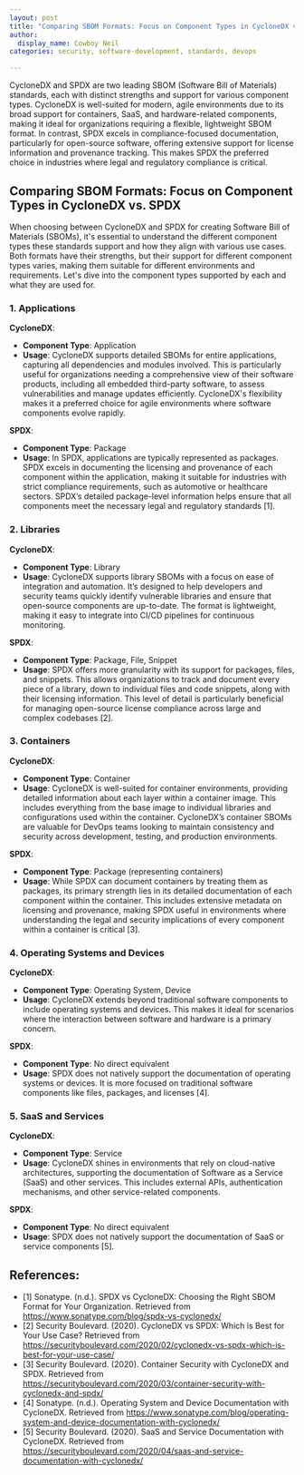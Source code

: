 ```yaml
---
layout: post
title: "Comparing SBOM Formats: Focus on Component Types in CycloneDX vs. SPDX"
author:
  display_name: Cowboy Neil
categories: security, software-development, standards, devops

---
```


CycloneDX and SPDX are two leading SBOM (Software Bill of Materials) standards, each with distinct strengths and support for various component types. CycloneDX is well-suited for modern, agile environments due to its broad support for containers, SaaS, and hardware-related components, making it ideal for organizations requiring a flexible, lightweight SBOM format. In contrast, SPDX excels in compliance-focused documentation, particularly for open-source software, offering extensive support for license information and provenance tracking. This makes SPDX the preferred choice in industries where legal and regulatory compliance is critical.

## Comparing SBOM Formats: Focus on Component Types in CycloneDX vs. SPDX

When choosing between CycloneDX and SPDX for creating Software Bill of Materials (SBOMs), it's essential to understand the different component types these standards support and how they align with various use cases. Both formats have their strengths, but their support for different component types varies, making them suitable for different environments and requirements. Let's dive into the component types supported by each and what they are used for.

### 1. **Applications**

**CycloneDX**:
- **Component Type**: Application
- **Usage**: CycloneDX supports detailed SBOMs for entire applications, capturing all dependencies and modules involved. This is particularly useful for organizations needing a comprehensive view of their software products, including all embedded third-party software, to assess vulnerabilities and manage updates efficiently. CycloneDX's flexibility makes it a preferred choice for agile environments where software components evolve rapidly.

**SPDX**:
- **Component Type**: Package
- **Usage**: In SPDX, applications are typically represented as packages. SPDX excels in documenting the licensing and provenance of each component within the application, making it suitable for industries with strict compliance requirements, such as automotive or healthcare sectors. SPDX’s detailed package-level information helps ensure that all components meet the necessary legal and regulatory standards [1].

### 2. **Libraries**

**CycloneDX**:
- **Component Type**: Library
- **Usage**: CycloneDX supports library SBOMs with a focus on ease of integration and automation. It’s designed to help developers and security teams quickly identify vulnerable libraries and ensure that open-source components are up-to-date. The format is lightweight, making it easy to integrate into CI/CD pipelines for continuous monitoring.

**SPDX**:
- **Component Type**: Package, File, Snippet
- **Usage**: SPDX offers more granularity with its support for packages, files, and snippets. This allows organizations to track and document every piece of a library, down to individual files and code snippets, along with their licensing information. This level of detail is particularly beneficial for managing open-source license compliance across large and complex codebases [2].

### 3. **Containers**

**CycloneDX**:
- **Component Type**: Container
- **Usage**: CycloneDX is well-suited for container environments, providing detailed information about each layer within a container image. This includes everything from the base image to individual libraries and configurations used within the container. CycloneDX’s container SBOMs are valuable for DevOps teams looking to maintain consistency and security across development, testing, and production environments.

**SPDX**:
- **Component Type**: Package (representing containers)
- **Usage**: While SPDX can document containers by treating them as packages, its primary strength lies in its detailed documentation of each component within the container. This includes extensive metadata on licensing and provenance, making SPDX useful in environments where understanding the legal and security implications of every component within a container is critical [3].

### 4. **Operating Systems and Devices**

**CycloneDX**:
- **Component Type**: Operating System, Device
- **Usage**: CycloneDX extends beyond traditional software components to include operating systems and devices. This makes it ideal for scenarios where the interaction between software and hardware is a primary concern.

**SPDX**:
- **Component Type**: No direct equivalent
- **Usage**: SPDX does not natively support the documentation of operating systems or devices. It is more focused on traditional software components like files, packages, and licenses [4].

### 5. **SaaS and Services**

**CycloneDX**:
- **Component Type**: Service
- **Usage**: CycloneDX shines in environments that rely on cloud-native architectures, supporting the documentation of Software as a Service (SaaS) and other services. This includes external APIs, authentication mechanisms, and other service-related components.

**SPDX**:
- **Component Type**: No direct equivalent
- **Usage**: SPDX does not natively support the documentation of SaaS or service components [5].

## References:

* [1] Sonatype. (n.d.). SPDX vs CycloneDX: Choosing the Right SBOM Format for Your Organization. Retrieved from https://www.sonatype.com/blog/spdx-vs-cyclonedx/
* [2] Security Boulevard. (2020). CycloneDX vs SPDX: Which is Best for Your Use Case? Retrieved from https://securityboulevard.com/2020/02/cyclonedx-vs-spdx-which-is-best-for-your-use-case/
* [3] Security Boulevard. (2020). Container Security with CycloneDX and SPDX. Retrieved from https://securityboulevard.com/2020/03/container-security-with-cyclonedx-and-spdx/
* [4] Sonatype. (n.d.). Operating System and Device Documentation with CycloneDX. Retrieved from https://www.sonatype.com/blog/operating-system-and-device-documentation-with-cyclonedx/
* [5] Security Boulevard. (2020). SaaS and Service Documentation with CycloneDX. Retrieved from https://securityboulevard.com/2020/04/saas-and-service-documentation-with-cyclonedx/


